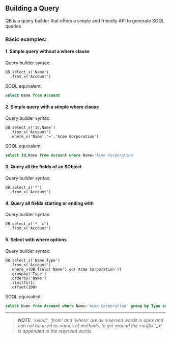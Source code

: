 
## Building a Query

QB is a query builder that offers a simple and friendly API to generate SOQL queries

### Basic examples:

#### 1. **Simple query without a where clause**

Query builder syntax:
  ```apex
  QB.select_x('Name')
    .from_x('Account')
  ```

SOQL equivalent:
  ```sql
  select Name from Account
  ```


#### 2. **Simple query with a simple where clause**

Query builder syntax:
  ```apex
  QB.select_x('Id,Name')
    .from_x('Account')
    .where_x('Name','=','Acme Corporation')
  ```

SOQL equivalent:
  ```sql
  select Id,Name from Account where Name='Acme Corporation'
  ```

#### 3. Query all the fields of an SObject

Query builder syntax:
  ```apex
  QB.select_x('*')
    .from_x('Account')
  ```
  
#### 4. Query all fields starting or ending with

Query builder syntax:
  ```apex
  QB.select_x('*__c')
    .from_x('Account')
  ```
  
#### 5. Select with where options

Query builder syntax:
  ```apex
  QB.select_x('Name,Type')
    .from_x('Account')
    .where_x(QB.field('Name').eq('Acme Corporation'))
    .groupby('Type')
    .orderby('Name')
    .limitTo(1)
    .offset(100)
  ```
SOQL equivalent:
  ```sql
  select Name from Account where Name='Acme Corporation' group by Type order by Name limit 1 offset 100
  ```
--------  
>*__NOTE__: 
>'select', 'from' and 'where' are all reserved words in apex and can not be used as names of methods, to get around the >suffix '__\_x__' is appended to the reserved words*
